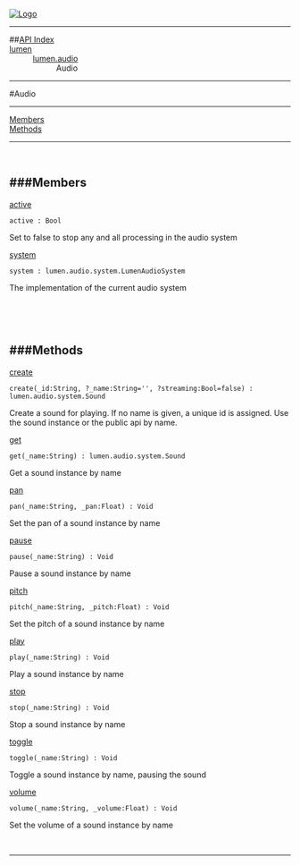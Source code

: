 
[![Logo](../../../images/logo.png)](../../../index.html)

---


##[API Index](../../../api/index.html#lumen.audio)   
[lumen](../)     
&emsp;&emsp;&emsp;[lumen.audio](./)   
&emsp;&emsp;&emsp;&emsp;&emsp;&emsp;Audio

---

#Audio


---


[Members](#Members)   
[Methods](#Methods)   


---

&nbsp;   

<a class="lift" name="Members" ></a>
###Members   
---
<a class="lift" name="active" href="#active">active</a>



`active : Bool`

<span class="small_desc_flat"> Set to false to stop any and all processing in the audio system </span>   

<a class="lift" name="system" href="#system">system</a>



`system : lumen.audio.system.LumenAudioSystem`

<span class="small_desc_flat"> The implementation of the current audio system </span>   

&nbsp;   

&nbsp;   

<a class="lift" name="Methods" ></a>
###Methods   
---
<a class="lift" name="create" href="#create">create</a>



`create(_id:String, ?_name:String='', ?streaming:Bool=false) : lumen.audio.system.Sound`

<span class="small_desc_flat"> Create a sound for playing. If no name is given, a unique id is assigned. Use the sound instance or the public api by name. </span>   

<a class="lift" name="get" href="#get">get</a>



`get(_name:String) : lumen.audio.system.Sound`

<span class="small_desc_flat"> Get a sound instance by name </span>   

<a class="lift" name="pan" href="#pan">pan</a>



`pan(_name:String, _pan:Float) : Void`

<span class="small_desc_flat"> Set the pan of a sound instance by name </span>   

<a class="lift" name="pause" href="#pause">pause</a>



`pause(_name:String) : Void`

<span class="small_desc_flat"> Pause a sound instance by name </span>   

<a class="lift" name="pitch" href="#pitch">pitch</a>



`pitch(_name:String, _pitch:Float) : Void`

<span class="small_desc_flat"> Set the pitch of a sound instance by name </span>   

<a class="lift" name="play" href="#play">play</a>



`play(_name:String) : Void`

<span class="small_desc_flat"> Play a sound instance by name </span>   

<a class="lift" name="stop" href="#stop">stop</a>



`stop(_name:String) : Void`

<span class="small_desc_flat"> Stop a sound instance by name </span>   

<a class="lift" name="toggle" href="#toggle">toggle</a>



`toggle(_name:String) : Void`

<span class="small_desc_flat"> Toggle a sound instance by name, pausing the sound </span>   

<a class="lift" name="volume" href="#volume">volume</a>



`volume(_name:String, _volume:Float) : Void`

<span class="small_desc_flat"> Set the volume of a sound instance by name </span>   



&nbsp;
&nbsp;
&nbsp;

---  


&nbsp;   
&nbsp;   